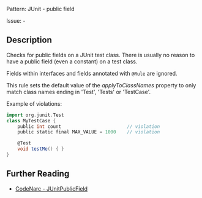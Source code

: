 Pattern: JUnit - public field

Issue: -

## Description

Checks for public fields on a JUnit test class. There is usually no reason to have a public field (even a constant) on a test class.

Fields within interfaces and fields annotated with `@Rule` are ignored.

This rule sets the default value of the *applyToClassNames* property to only match class names ending in 'Test', 'Tests' or 'TestCase'.

Example of violations:

``` groovy
import org.junit.Test
class MyTestCase {
    public int count                        // violation
    public static final MAX_VALUE = 1000    // violation

    @Test
    void testMe() { }
}
```

## Further Reading

* [CodeNarc - JUnitPublicField](http://codenarc.sourceforge.net/codenarc-rules-junit.html#JUnitPublicField)